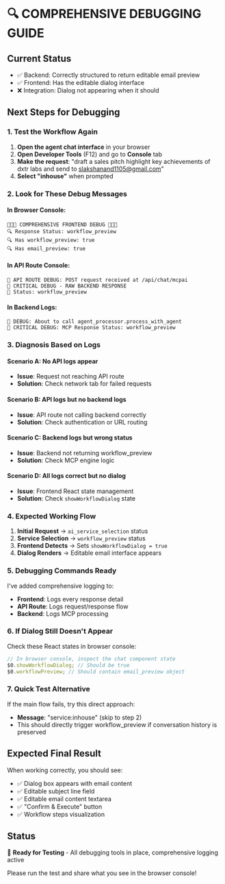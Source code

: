 # 🔍 COMPREHENSIVE DEBUGGING GUIDE

## Current Status

- ✅ Backend: Correctly structured to return editable email preview
- ✅ Frontend: Has the editable dialog interface
- ❌ Integration: Dialog not appearing when it should

## Next Steps for Debugging

### 1. Test the Workflow Again

1. **Open the agent chat interface** in your browser
2. **Open Developer Tools** (F12) and go to **Console** tab
3. **Make the request**: "draft a sales pitch highlight key achievements of dxtr labs and send to slakshanand1105@gmail.com"
4. **Select "inhouse"** when prompted

### 2. Look for These Debug Messages

#### In Browser Console:

```
🚨🚨🚨 COMPREHENSIVE FRONTEND DEBUG 🚨🚨🚨
🔍 Response Status: workflow_preview
🔍 Has workflow_preview: true
🔍 Has email_preview: true
```

#### In API Route Console:

```
🎯 API ROUTE DEBUG: POST request received at /api/chat/mcpai
🚨 CRITICAL DEBUG - RAW BACKEND RESPONSE
🚨 Status: workflow_preview
```

#### In Backend Logs:

```
🎯 DEBUG: About to call agent_processor.process_with_agent
🎯 CRITICAL DEBUG: MCP Response Status: workflow_preview
```

### 3. Diagnosis Based on Logs

#### Scenario A: No API logs appear

- **Issue**: Request not reaching API route
- **Solution**: Check network tab for failed requests

#### Scenario B: API logs but no backend logs

- **Issue**: API route not calling backend correctly
- **Solution**: Check authentication or URL routing

#### Scenario C: Backend logs but wrong status

- **Issue**: Backend not returning workflow_preview
- **Solution**: Check MCP engine logic

#### Scenario D: All logs correct but no dialog

- **Issue**: Frontend React state management
- **Solution**: Check `showWorkflowDialog` state

### 4. Expected Working Flow

1. **Initial Request** → `ai_service_selection` status
2. **Service Selection** → `workflow_preview` status
3. **Frontend Detects** → Sets `showWorkflowDialog = true`
4. **Dialog Renders** → Editable email interface appears

### 5. Debugging Commands Ready

I've added comprehensive logging to:

- **Frontend**: Logs every response detail
- **API Route**: Logs request/response flow
- **Backend**: Logs MCP processing

### 6. If Dialog Still Doesn't Appear

Check these React states in browser console:

```javascript
// In browser console, inspect the chat component state
$0.showWorkflowDialog; // Should be true
$0.workflowPreview; // Should contain email_preview object
```

### 7. Quick Test Alternative

If the main flow fails, try this direct approach:

- **Message**: "service:inhouse" (skip to step 2)
- This should directly trigger workflow_preview if conversation history is preserved

## Expected Final Result

When working correctly, you should see:

- ✅ Dialog box appears with email content
- ✅ Editable subject line field
- ✅ Editable email content textarea
- ✅ "Confirm & Execute" button
- ✅ Workflow steps visualization

## Status

🔄 **Ready for Testing** - All debugging tools in place, comprehensive logging active

Please run the test and share what you see in the browser console!
